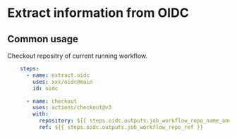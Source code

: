 # Extract information from OIDC

## Common usage

Checkout repositry of current running workflow.

```yaml
    steps:
      - name: extract.oidc
        uses: xxx/oidc@main
        id: oidc

      - name: checkout
        uses: actions/checkout@v3
        with:
          repository: ${{ steps.oidc.outputs.job_workflow_repo_name_and_owner }}
          ref: ${{ steps.oidc.outputs.job_workflow_repo_ref }}
```
